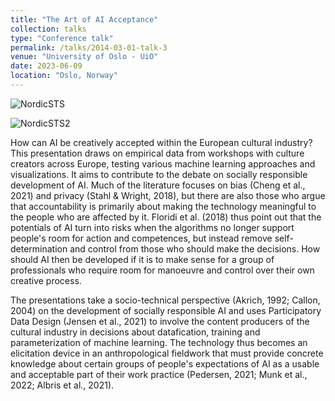 ```yaml
---
title: "The Art of AI Acceptance"
collection: talks
type: "Conference talk"
permalink: /talks/2014-03-01-talk-3
venue: "University of Oslo - UiO"
date: 2023-06-09
location: "Oslo, Norway"
---
```


![NordicSTS](/NordicSTS.jpg)

![NordicSTS2](/NordicSTS2.jpg)

How can AI be creatively accepted within the European cultural industry? This presentation draws on empirical data from workshops with culture creators across Europe, testing various machine learning approaches and visualizations. It aims to contribute to the debate on socially responsible development of AI. Much of the literature focuses on bias (Cheng et al., 2021) and privacy (Stahl & Wright, 2018), but there are also those who argue that accountability is primarily about making the technology meaningful to the people who are affected by it. Floridi et al. (2018) thus point out that the potentials of AI turn into risks when the algorithms no longer support people's room for action and competences, but instead remove self-determination and control from those who should make the decisions. How should AI then be developed if it is to make sense for a group of professionals who require room for manoeuvre and control over their own creative process.

The presentations take a socio-technical perspective (Akrich, 1992; Callon, 2004) on the development of socially responsible AI and uses Participatory Data Design (Jensen et al., 2021) to involve the content producers of the cultural industry in decisions about datafication, training and parameterization of machine learning. The technology thus becomes an elicitation device in an anthropological fieldwork that must provide concrete knowledge about certain groups of people's expectations of AI as a usable and acceptable part of their work practice (Pedersen, 2021; Munk et al., 2022; Albris et al., 2021).

